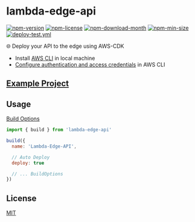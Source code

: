 <!----- BEGIN GHOST DOCS HEADER ----->

# lambda-edge-api


<!----- BEGIN GHOST DOCS BADGES ----->
<a href="https://npmjs.com/package/lambda-edge-api"><img src="https://img.shields.io/npm/v/lambda-edge-api" alt="npm-version" /></a> <a href="https://npmjs.com/package/lambda-edge-api"><img src="https://img.shields.io/npm/l/lambda-edge-api" alt="npm-license" /></a> <a href="https://npmjs.com/package/lambda-edge-api"><img src="https://img.shields.io/npm/dm/lambda-edge-api" alt="npm-download-month" /></a> <a href="https://npmjs.com/package/lambda-edge-api"><img src="https://img.shields.io/bundlephobia/min/lambda-edge-api" alt="npm-min-size" /></a> <a href="https://github.com/jill64/lambda-edge-api/actions/workflows/deploy-test.yml"><img src="https://github.com/jill64/lambda-edge-api/actions/workflows/deploy-test.yml/badge.svg" alt="deploy-test.yml" /></a>
<!----- END GHOST DOCS BADGES ----->


🌐 Deploy your API to the edge using AWS-CDK

<!----- END GHOST DOCS HEADER ----->

- Install [AWS CLI](https://docs.aws.amazon.com/cli/latest/userguide/getting-started-install.html) in local machine
- [Configure authentication and access credentials](https://docs.aws.amazon.com/cli/latest/userguide/cli-chap-authentication.html) in AWS CLI

## [Example Project](./demo)

## Usage

[Build Options](./src/types/BuildOptions.ts)

```js
import { build } from 'lambda-edge-api'

build({
  name: 'Lambda-Edge-API',

  // Auto Deploy
  deploy: true

  // ... BuildOptions
})
```

<!----- BEGIN GHOST DOCS FOOTER ----->

## License

[MIT](LICENSE)

<!----- END GHOST DOCS FOOTER ----->
